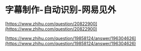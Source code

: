 # 字幕制作-自动识别-网易见外



























[https://www.zhihu.com/question/20822900](https://www.zhihu.com/question/20822900)
















[https://www.zhihu.com/question/19858124/answer/196304626](https://www.zhihu.com/question/19858124/answer/196304626)


























